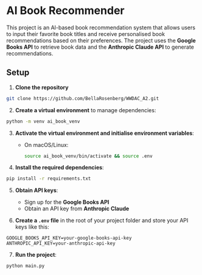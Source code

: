 
# AI Book Recommender

This project is an AI-based book recommendation system that allows users to input their favorite book titles and receive personalised book recommendations based on their preferences. The project uses the **Google Books API** to retrieve book data and the **Anthropic Claude API** to generate recommendations.

## Setup

1. **Clone the repository**

```bash
git clone https://github.com/BellaRosenberg/WWDAC_A2.git
```

2. **Create a virtual environment** to manage dependencies:

```bash
python -m venv ai_book_venv
```

3. **Activate the virtual environment and initialise environment variables**:

   - On macOS/Linux:
     ```bash
     source ai_book_venv/bin/activate && source .env
     ```

4. **Install the required dependencies**:

```bash
pip install -r requirements.txt
```

5. **Obtain API keys**:
   - Sign up for the **Google Books API** 
   - Obtain an API key from **Anthropic Claude** 

6. **Create a `.env` file** in the root of your project folder and store your API keys like this:

```
GOOGLE_BOOKS_API_KEY=your-google-books-api-key
ANTHROPIC_API_KEY=your-anthropic-api-key
```

7. **Run the project**:

```bash
python main.py
```